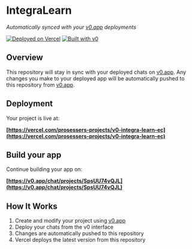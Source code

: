 # IntegraLearn

*Automatically synced with your [v0.app](https://v0.app) deployments*

[![Deployed on Vercel](https://img.shields.io/badge/Deployed%20on-Vercel-black?style=for-the-badge&logo=vercel)](https://vercel.com/prosessers-projects/v0-integra-learn-ec)
[![Built with v0](https://img.shields.io/badge/Built%20with-v0.app-black?style=for-the-badge)](https://v0.app/chat/projects/SpsUU74vQJL)

## Overview

This repository will stay in sync with your deployed chats on [v0.app](https://v0.app).
Any changes you make to your deployed app will be automatically pushed to this repository from [v0.app](https://v0.app).

## Deployment

Your project is live at:

**[https://vercel.com/prosessers-projects/v0-integra-learn-ec](https://vercel.com/prosessers-projects/v0-integra-learn-ec)**

## Build your app

Continue building your app on:

**[https://v0.app/chat/projects/SpsUU74vQJL](https://v0.app/chat/projects/SpsUU74vQJL)**

## How It Works

1. Create and modify your project using [v0.app](https://v0.app)
2. Deploy your chats from the v0 interface
3. Changes are automatically pushed to this repository
4. Vercel deploys the latest version from this repository
